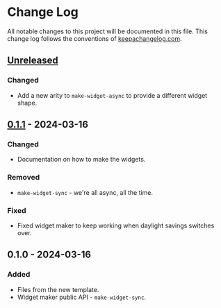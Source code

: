 # Change Log
All notable changes to this project will be documented in this file. This change log follows the conventions of [keepachangelog.com](http://keepachangelog.com/).

## [Unreleased]
### Changed
- Add a new arity to `make-widget-async` to provide a different widget shape.

## [0.1.1] - 2024-03-16
### Changed
- Documentation on how to make the widgets.

### Removed
- `make-widget-sync` - we're all async, all the time.

### Fixed
- Fixed widget maker to keep working when daylight savings switches over.

## 0.1.0 - 2024-03-16
### Added
- Files from the new template.
- Widget maker public API - `make-widget-sync`.

[Unreleased]: https://sourcehost.site/your-name/project-ml/compare/0.1.1...HEAD
[0.1.1]: https://sourcehost.site/your-name/project-ml/compare/0.1.0...0.1.1
